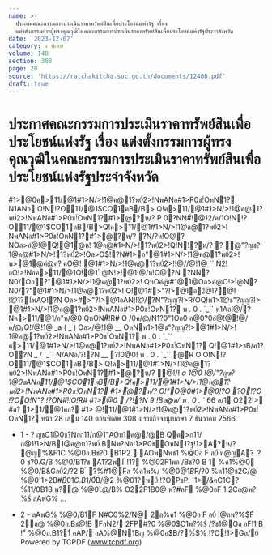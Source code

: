 ```yaml
---
name: >-
  ประกาศคณะกรรมการประเมินราคาทรัพย์สินเพื่อประโยชน์แห่งรัฐ เรื่อง
  แต่งตั้งกรรมการผู้ทรงคุณวุฒิในคณะกรรมการประเมินราคาทรัพย์สินเพื่อประโยชน์แห่งรัฐประจำจังหวัด
date: '2023-12-07'
category: ง พิเศษ
volume: 140
section: 308
page: 28
source: 'https://ratchakitcha.soc.go.th/documents/12408.pdf'
draft: true
---
```


# ประกาศคณะกรรมการประเมินราคาทรัพย์สินเพื่อประโยชน์แห่งรัฐ เรื่อง แต่งตั้งกรรมการผู้ทรงคุณวุฒิในคณะกรรมการประเมินราคาทรัพย์สินเพื่อประโยชน์แห่งรัฐประจำจังหวัด

#1>@0ค>11/@1#1>N/>!1@ค@1?พ0์2>!NพANอ#1>P0ช!์OหN1? N1ANอ O!N!?O11/@1$CO1คB/B> Q!ค>11/@1#1>N/>!1@ค@1?พ0์2>!NพANอ#1>P0ช!์OหN1?#1>ํ@?ห/? P 0?NN#็!@12/ค/1O!N!?O11/@1$CO1คB/B>Q!ค>11/@1#1>N/>!1@ค@1?พ0์2>! NพANอ#1>P0ช!์OหN1?#1>ํ@?ห/? ?N/?ห!O@?NOล>อํ@!@Q!@1ํ@ห! 1@ค@#1>N/>!1?พ0์2>!Q!N!?ห/? ? ํ@"?ญช?1@ค@#1>N/>!1?พ0์2>!Oล>O$!?N#1>อ"@1#1>N/>!1@ค@1?พ0์2>! พ>@1@คํ@ค? คO@! @1#1>N/>!1@ค@1?พ0์2>!!@//@!1@ `` N2!อO!>!Nอค>11/@1Q!@1 ํ @N!>!@1!@/ห!O@?N ?NN?N0/Oอ?"@1#1>N/>!1@ค@1?พ0์2>! QหOคํ@#1@1@Oล>คํ@O!>!ํ@N?N0/?"@1#1>N/>!1@ค@1?พ0์2>! Q!@1#>"?!>@!อ2ํ@!?@! !@1?1์พAO!?N Oล>#>"?!>@1อAN!!@/?N"?ญญ?!>R/OQ!พ1>1@ช"?ญญ?!> @1#1>N/>!1@ค@1?พ0์2>!NพANอ#1>P0ช!์OหN1? พ . 0 . `_`` ห1Aอ!@/?Nค>11/@1/อ"ห/@0 QหON#็!R# O /0ค/@/N1?0"1Oอ0 อ@0?0อํ@!@!@/ค/@/Q!/@!1@ _a ( _ ) Oล>/@!1@ __ OหNพ1>1@ช"?ญญ?!>@1#1>N/>! 1@ค@1?พ0์2>!NพANอ#1>P0ช!์OหN1? พ . 0 . `_`` ค>11/@1#1>N/>!1@ค@1?พ0์2>!NพANอ#1>P0ช!์OหN1? Q!@1#1>ชB/ค1?O?N _ / `_`` N/ANอ/?!?N __ ?!0@0! พ . 0 . `_`` @R O O!N!?O11/@1$CO1คB/B> Q!ค>11/@1#1>N/>!1@ค@1?พ0์2>!NพANอ#1>P0ช!์OหN1?#1>ํ@?ห/? ํ@!/! _a 1@0 !@/"?ญช?1@0ชANอ11/@1$CO1คB/B>Q!ค>11/@1#1>N/>!1@ค@1?พ0์2>!NพANอ#1>P0ช!์OหN1? #1>ํ@?ห/? O!"O@0#1>@0!?O ?O!?O !?OO!N"? !?ON#็!!O!R# #1>@0  /?!?N 9 !Bล@ค/ พ . 0 . `_ 66 ล/1 O22!> #ล? 1>1/@1คล? #1> @!11/@1#1>N/>!1@ค@1?พ0์2>!NพANอ#1>P0ช!์OหN1? หน้า 28 เลม 140 ตอนพิเศษ 308 ง ราชกิจจานุเบกษา 7 ธันวาคม 2566

- 1 - ? ญชC1@0ช?Nอก11/ก@1"AOท1ค@/@B Qค>ก11/ก@1!1>N/B1@ค@ท1?พ0์.BNพ?Nอ!1>P0ช์OหN1?ฐ!1>A?ห/? @ญ%&F1C %@0อ.Bช?0 B1P2. AOพNพช1 %@0อ F ล0์ ห@ญA? .?0 ช?0.G/B %@0/B1?ช A1?2พ1์ !1? %@02F1พล /Bช?0 B 1 %ค1%@0 %@0/B&Gล0์2/?2 B ์ ?%#1@Fล %ค1พ%/ %@0$@1B%#1์ พ?%$F/?0 %ค11@ช2C/@ %@0'1>2B#$B์ 01C.B1/0์ %1@$B/@2 %@01?พ0์ !?OPชP! '1>/&คC1C?%$์ %@0Pอ.@2 อF /$11/0B1B พ?@ %@0'.@/B% O22F1B0@ พ?#ลF %@0อF 1 2Cล@พ?%$์ ลAพG% ...

- 2 - ลAพG% %@0/B1F N#C0%2/N@ 2ล%ค1 %@0อ F ล0์ !@ลพ?%$F์ 2ล@ %@0อ.Bช@!B FลN2/ 2FP#?0 %@0$C1พ?%$์ /?ช1@Gล อF!1 B !"์ %@0อ.B1?1์ คAP/ อA%@N1Bญ %@0อ$B/?%์$% !?O!1>Gล/0์ Powered by TCPDF (www.tcpdf.org)
